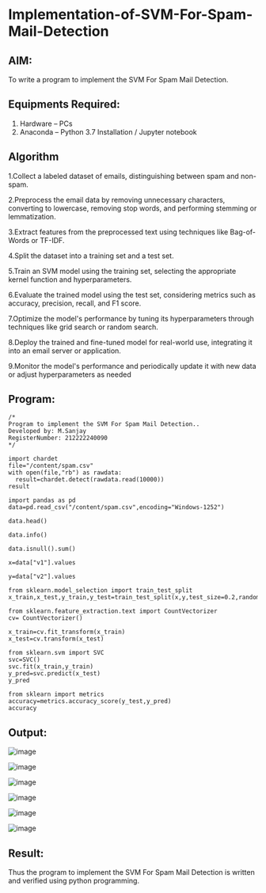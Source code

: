 # Implementation-of-SVM-For-Spam-Mail-Detection

## AIM:
To write a program to implement the SVM For Spam Mail Detection.

## Equipments Required:
1. Hardware – PCs
2. Anaconda – Python 3.7 Installation / Jupyter notebook

## Algorithm
1.Collect a labeled dataset of emails, distinguishing between spam and non-spam.

2.Preprocess the email data by removing unnecessary characters, converting to lowercase, removing stop words, and performing stemming or lemmatization.

3.Extract features from the preprocessed text using techniques like Bag-of-Words or TF-IDF.

4.Split the dataset into a training set and a test set.

5.Train an SVM model using the training set, selecting the appropriate kernel function and hyperparameters.

6.Evaluate the trained model using the test set, considering metrics such as accuracy, precision, recall, and F1 score.

7.Optimize the model's performance by tuning its hyperparameters through techniques like grid search or random search.

8.Deploy the trained and fine-tuned model for real-world use, integrating it into an email server or application.

9.Monitor the model's performance and periodically update it with new data or adjust hyperparameters as needed

## Program:
```
/*
Program to implement the SVM For Spam Mail Detection..
Developed by: M.Sanjay
RegisterNumber: 212222240090
*/

import chardet
file="/content/spam.csv"
with open(file,"rb") as rawdata:
  result=chardet.detect(rawdata.read(10000))
result

import pandas as pd
data=pd.read_csv("/content/spam.csv",encoding="Windows-1252")

data.head()

data.info()

data.isnull().sum()

x=data["v1"].values

y=data["v2"].values

from sklearn.model_selection import train_test_split
x_train,x_test,y_train,y_test=train_test_split(x,y,test_size=0.2,random_state=0)

from sklearn.feature_extraction.text import CountVectorizer
cv= CountVectorizer()

x_train=cv.fit_transform(x_train)
x_test=cv.transform(x_test)

from sklearn.svm import SVC
svc=SVC()
svc.fit(x_train,y_train)
y_pred=svc.predict(x_test)
y_pred

from sklearn import metrics
accuracy=metrics.accuracy_score(y_test,y_pred)
accuracy
```

## Output:
![image](https://github.com/Sanjay22006832/Implementation-of-SVM-For-Spam-Mail-Detection/assets/119830477/726ea757-80fe-4cd2-abd5-02548bf8bbfc)

![image](https://github.com/Sanjay22006832/Implementation-of-SVM-For-Spam-Mail-Detection/assets/119830477/5050f8af-ca47-42a8-8043-1408d5004637)

![image](https://github.com/Sanjay22006832/Implementation-of-SVM-For-Spam-Mail-Detection/assets/119830477/9f19ab2f-96f9-4270-8645-ba5365aaa1dd)

![image](https://github.com/Sanjay22006832/Implementation-of-SVM-For-Spam-Mail-Detection/assets/119830477/d50a35d1-04ac-44d0-b21f-e8d60878b7c4)

![image](https://github.com/Sanjay22006832/Implementation-of-SVM-For-Spam-Mail-Detection/assets/119830477/a7d7b5b0-6474-4df1-b98e-2028e3ebdf36)

![image](https://github.com/Sanjay22006832/Implementation-of-SVM-For-Spam-Mail-Detection/assets/119830477/34e7f16d-3c49-4dc8-93a6-7ccf30da5d8b)




## Result:
Thus the program to implement the SVM For Spam Mail Detection is written and verified using python programming.
